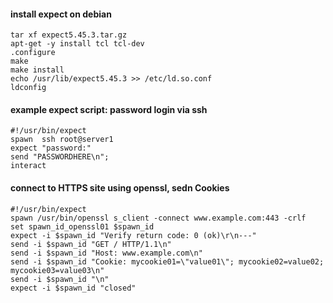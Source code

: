 #### install expect on debian

```
tar xf expect5.45.3.tar.gz
apt-get -y install tcl tcl-dev
.configure
make
make install
echo /usr/lib/expect5.45.3 >> /etc/ld.so.conf
ldconfig
```

#### example expect script: password login via ssh
```
#!/usr/bin/expect
spawn  ssh root@server1
expect "password:"
send "PASSWORDHERE\n";
interact
```

#### connect to HTTPS site using openssl, sedn Cookies

```
#!/usr/bin/expect
spawn /usr/bin/openssl s_client -connect www.example.com:443 -crlf
set spawn_id_openssl01 $spawn_id
expect -i $spawn_id "Verify return code: 0 (ok)\r\n---"
send -i $spawn_id "GET / HTTP/1.1\n"
send -i $spawn_id "Host: www.example.com\n"
send -i $spawn_id "Cookie: mycookie01=\"value01\"; mycookie02=value02; mycookie03=value03\n"
send -i $spawn_id "\n"
expect -i $spawn_id "closed"
```
